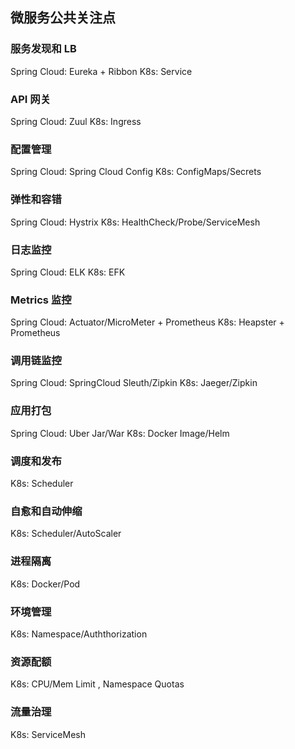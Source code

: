 ## 微服务公共关注点

### 服务发现和 LB
Spring Cloud: Eureka + Ribbon
K8s: Service

### API 网关
Spring Cloud: Zuul
K8s: Ingress

### 配置管理
Spring Cloud: Spring Cloud Config
K8s: ConfigMaps/Secrets

### 弹性和容错
Spring Cloud: Hystrix
K8s: HealthCheck/Probe/ServiceMesh

### 日志监控
Spring Cloud: ELK
K8s: EFK

### Metrics 监控
Spring Cloud: Actuator/MicroMeter + Prometheus
K8s: Heapster + Prometheus

### 调用链监控
Spring Cloud: SpringCloud Sleuth/Zipkin
K8s: Jaeger/Zipkin

### 应用打包
Spring Cloud: Uber Jar/War
K8s: Docker Image/Helm

### 调度和发布
K8s: Scheduler

### 自愈和自动伸缩
K8s: Scheduler/AutoScaler

### 进程隔离
K8s: Docker/Pod

### 环境管理
K8s: Namespace/Auththorization

### 资源配额
K8s: CPU/Mem Limit , Namespace Quotas

### 流量治理
K8s: ServiceMesh





